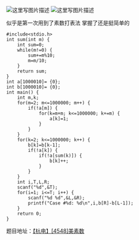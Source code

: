 ![这里写图片描述](http://img.blog.csdn.net/20151221185547580)
![这里写图片描述](http://img.blog.csdn.net/20151221185556176)

似乎是第一次用到了素数打表法
掌握了还是挺简单的

```
#include<stdio.h>
int sum(int m) {
	int sum=0;
	while(m!=0) {
		sum+=m%10;
		m=m/10;
	}
	return sum;
}
int a[1000010]= {0};
int b[1000010]= {0};
int main() {
	int m,k;
	for(m=2; m<=1000000; m++) {
		if(!a[m]) {
			for(k=m+m; k<=1000000; k+=m) {
				a[k]=1;
			}
		}
	}
	for(k=2; k<=1000000; k++) {
		b[k]=b[k-1];
		if(!a[k]) {
			if(!a[sum(k)]) {
				b[k]++;
			}
		}
	}
	int i,T,L,R;
	scanf("%d",&T);
	for(i=1; i<=T; i++) {
		scanf("%d %d",&L,&R);
		printf("Case #%d: %d\n",i,b[R]-b[L-1]);
	}
	return 0;
}
```

题目地址：[【杭电】[4548]美素数](http://acm.hdu.edu.cn/showproblem.php?pid=4548)